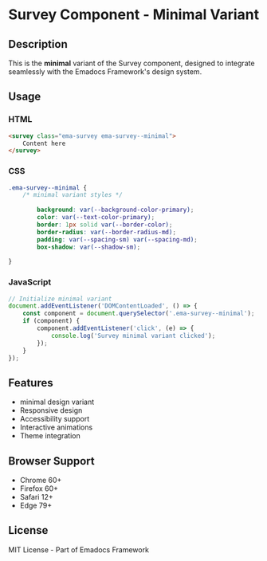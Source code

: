 # Survey Component - Minimal Variant

## Description
This is the **minimal** variant of the Survey component, designed to integrate seamlessly with the Emadocs Framework's design system.

## Usage

### HTML
```html
<survey class="ema-survey ema-survey--minimal">
    Content here
</survey>
```

### CSS
```css
.ema-survey--minimal {
    /* minimal variant styles */
    
        background: var(--background-color-primary);
        color: var(--text-color-primary);
        border: 1px solid var(--border-color);
        border-radius: var(--border-radius-md);
        padding: var(--spacing-sm) var(--spacing-md);
        box-shadow: var(--shadow-sm);
    
}
```

### JavaScript
```javascript
// Initialize minimal variant
document.addEventListener('DOMContentLoaded', () => {
    const component = document.querySelector('.ema-survey--minimal');
    if (component) {
        component.addEventListener('click', (e) => {
            console.log('Survey minimal variant clicked');
        });
    }
});
```

## Features
- minimal design variant
- Responsive design
- Accessibility support
- Interactive animations
- Theme integration

## Browser Support
- Chrome 60+
- Firefox 60+
- Safari 12+
- Edge 79+

## License
MIT License - Part of Emadocs Framework
